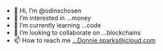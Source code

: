 - 👋 Hi, I’m @odinschosen
- 👀 I’m interested in ...money
- 🌱 I’m currently learning ...code
- 💞️ I’m looking to collaborate on ...blockchains 
- 📫 How to reach me ...Donnie.sparks@icloud.com

<!---
odinschosen/odinschosen is a ✨ special ✨ repository because its `README.md` (this file) appears on your GitHub profile.
You can click the Preview link to take a look at your changes.
--->
